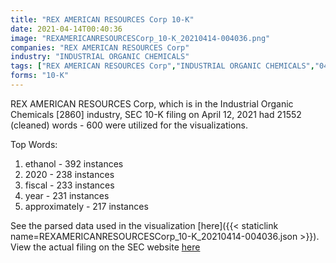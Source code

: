 ```yaml
---
title: "REX AMERICAN RESOURCES Corp 10-K"
date: 2021-04-14T00:40:36
image: "REXAMERICANRESOURCESCorp_10-K_20210414-004036.png"
companies: "REX AMERICAN RESOURCES Corp"
industry: "INDUSTRIAL ORGANIC CHEMICALS"
tags: ["REX AMERICAN RESOURCES Corp","INDUSTRIAL ORGANIC CHEMICALS","04-12-2021","10-K"]
forms: "10-K"
---
```

REX AMERICAN RESOURCES Corp, which is in the Industrial Organic Chemicals [2860] industry, SEC 10-K filing on April 12, 2021 had 21552 (cleaned) words - 600 were utilized for the visualizations.

Top Words:
1. ethanol - 392 instances
2. 2020 - 238 instances
3. fiscal - 233 instances
4. year - 231 instances
5. approximately - 217 instances


See the parsed data used in the visualization [here]({{< staticlink name=REXAMERICANRESOURCESCorp_10-K_20210414-004036.json >}}).  
View the actual filing on the SEC website [here](https://www.sec.gov/Archives/edgar/data/744187/0000930413-21-000765.txt)